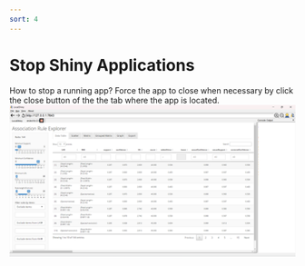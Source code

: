 ```yaml
---
sort: 4
---
```


# Stop Shiny Applications

How to stop a running app? Force the app to close when necessary by click the close button of the the tab where the app is located.
![12_closeAPP](images/12_closeAPP.jpg)